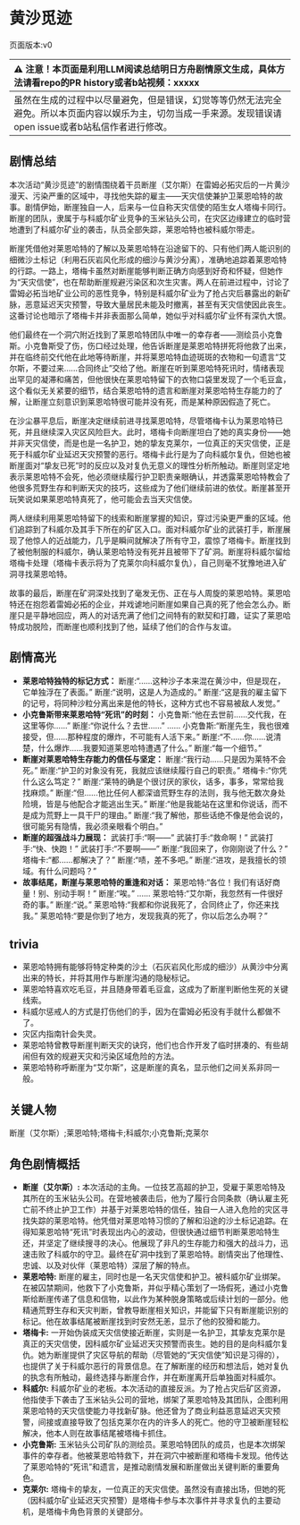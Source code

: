 # 黄沙觅迹
页面版本:v0
 

| :warning: 注意！本页面是利用LLM阅读总结明日方舟剧情原文生成，具体方法请看repo的PR history或者b站视频：xxxxx           |
|:----------------------------|
| 虽然在生成的过程中以尽量避免，但是错误，幻觉等等仍然无法完全避免。所以本页面内容以娱乐为主，切勿当成一手来源。发现错误请open issue或者b站私信作者进行修改。|



## 剧情总结
本次活动“黄沙觅迹”的剧情围绕着干员断崖（艾尔斯）在雷姆必拓灾后的一片黄沙漫天、污染严重的区域中，寻找他失踪的雇主——天灾信使兼护卫莱恩哈特的故事。剧情伊始，断崖独自一人，后来与一位自称天灾信使的陌生女人塔梅卡同行。断崖的团队，隶属于与科威尔矿业竞争的玉米钻头公司，在灾区边缘建立的临时营地遭到了科威尔矿业的袭击，队员全部失踪，莱恩哈特也被科威尔带走。

断崖凭借他对莱恩哈特的了解以及莱恩哈特在沿途留下的、只有他们两人能识别的细微沙土标记（利用石灰岩风化形成的细沙与黄沙分离），准确地追踪着莱恩哈特的行踪。一路上，塔梅卡虽然对断崖能够判断正确方向感到好奇和怀疑，但她作为“天灾信使”，也在帮助断崖规避污染区和次生灾害。两人在前进过程中，讨论了雷姆必拓当地矿业公司的恶性竞争，特别是科威尔矿业为了抢占灾后暴露出的新矿脉，恶意延迟天灾预警，导致大量居民未能及时撤离，甚至有天灾信使因此丧生。这番讨论也暗示了塔梅卡并非表面那么简单，她似乎对科威尔矿业怀有深仇大恨。

他们最终在一个洞穴附近找到了莱恩哈特团队中唯一的幸存者——测绘员小克鲁斯。小克鲁斯受了伤，伤口经过处理，他告诉断崖是莱恩哈特拼死将他救了出来，并在临终前交代他在此地等待断崖，并将莱恩哈特血迹斑斑的衣物和一句遗言“艾尔斯，不要过来......合同终止”交给了他。断崖在听到莱恩哈特死讯时，情绪表现出罕见的凝滞和痛苦，但他很快在莱恩哈特留下的衣物口袋里发现了一个毛豆盒，这个看似无关紧要的细节，结合莱恩哈特的遗言和断崖对莱恩哈特生存能力的了解，让断崖立刻意识到莱恩哈特很可能并没有死，而是某种原因假造了死亡。

在沙尘暴平息后，断崖决定继续前进寻找莱恩哈特，尽管塔梅卡认为莱恩哈特已死，并且继续深入灾区风险巨大。此时，塔梅卡向断崖坦白了她的真实身份——她并非天灾信使，而是也是一名护卫，她的挚友克莱尔，一位真正的天灾信使，正是死于科威尔矿业延迟天灾预警的恶行。塔梅卡此行是为了向科威尔复仇，但她也被断崖面对“挚友已死”时的反应以及对复仇无意义的理性分析所触动。断崖则坚定地表示莱恩哈特不会死，他必须继续履行护卫职责亲眼确认，并透露莱恩哈特教会了他很多荒野生存和判断天灾的技巧，这些成为了他们继续前进的依仗。断崖甚至开玩笑说如果莱恩哈特真死了，他可能会去当天灾信使。

两人继续利用莱恩哈特留下的线索和断崖掌握的知识，穿过污染更严重的区域。他们追踪到了科威尔及其手下所在的矿区入口。面对科威尔矿业的武装打手，断崖展现了他惊人的近战能力，几乎是瞬间就解决了所有守卫，震惊了塔梅卡。断崖找到了被他制服的科威尔，确认莱恩哈特没有死并且被带下了矿洞。断崖将科威尔留给塔梅卡处理（塔梅卡表示将为了克莱尔向科威尔复仇），自己则毫不犹豫地进入矿洞寻找莱恩哈特。

故事的最后，断崖在矿洞深处找到了毫发无伤、正在与人周旋的莱恩哈特。莱恩哈特还在抱怨着雷姆必拓的企业，并戏谑地问断崖如果自己真的死了他会怎么办。断崖只是平静地回应，两人的对话充满了他们之间特有的默契和打趣，证实了莱恩哈特成功脱险，而断崖也顺利找到了他，延续了他们的合作与友谊。
## 剧情高光
*   **莱恩哈特独特的标记方式：**
    断崖:“......这种沙子本来混在黄沙中，但是现在，它单独浮在了表面。”
    断崖:“说明，这是人为造成的。”
    断崖:“这是我的雇主留下的记号，将同种沙粒分离出来是他的特长，这种方式也不容易被敌人发觉。”
*   **小克鲁斯带来莱恩哈特“死讯”的时刻：**
    小克鲁斯:“他在去世前......交代我，在这里等你......”
    断崖:“你说什么？去世......”
    ......
    小克鲁斯:“断崖先生，我也很难接受，但......那种程度的爆炸，不可能有人活下来。”
    断崖:“不......你......说清楚，什么爆炸......我要知道莱恩哈特遭遇了什么。”
    断崖:“每一个细节。”
*   **断崖对莱恩哈特生存能力的信任与坚定：**
    断崖:“我行动......只是因为莱特不会死。”
    断崖:“护卫的对象没有死，我就应该继续履行自己的职责。”
    塔梅卡:“你凭什么这么笃定？”
    断崖:“莱特的确是个很讨厌的家伙，话多，事多，常常给我找麻烦。”
    断崖:“但......他比任何人都深谙荒野生存的法则，我与他无数次身处险境，皆是与他配合才能逃出生天。”
    断崖:“他是我能站在这里和你说话，而不是成为荒野上一具干尸的理由。”
    断崖:“我了解他，那些话绝不像是他会说的，很可能另有隐情，我必须亲眼看个明白。”
*   **断崖的超强战斗力展现：**
    武装打手:“啊——”
    武装打手:“救命啊！”
    武装打手:“快、快跑！”
    武装打手:“不要啊——”
    断崖:“我回来了，你刚刚说了什么？”
    塔梅卡:“都......都解决了？”
    断崖:“啧，差不多吧。”
    断崖:“进攻，是我擅长的领域。有什么问题吗？”
*   **故事结尾，断崖与莱恩哈特的重逢和对话：**
    莱恩哈特:“各位！我们有话好商量！别、别动手啊！”
    断崖:“唉。”
    ......
    莱恩哈特:“艾尔斯，我忽然有一件很好奇的事。”
    断崖:“说。”
    莱恩哈特:“我都和你说我死了，合同终止了，你还来找我。”
    莱恩哈特:“要是你到了地方，发现我真的死了，你以后怎么办啊？”
## trivia
*   莱恩哈特拥有能够将特定种类的沙土（石灰岩风化形成的细沙）从黄沙中分离出来的特长，并将其用作与断崖沟通的隐秘标记。
*   莱恩哈特喜欢吃毛豆，并且随身带着毛豆盒，这成为了断崖判断他生死的关键线索。
*   科威尔惩戒人的方式是打伤他们的手，因为在雷姆必拓没有手就什么都做不了。
*   灾区内指南针会失灵。
*   莱恩哈特曾教导断崖判断天灾的诀窍，他们也合作开发了临时拼凑的、有些胡闹但有效的规避天灾和污染区域危险的方法。
*   莱恩哈特称呼断崖为“艾尔斯”，这是断崖的真名，显示他们之间关系非同一般。
## 关键人物
断崖（艾尔斯）;莱恩哈特;塔梅卡;科威尔;小克鲁斯;克莱尔
## 角色剧情概括
-   **断崖（艾尔斯）:** 本次活动的主角。一位技艺高超的护卫，受雇于莱恩哈特及其所在的玉米钻头公司。在营地被袭击后，他为了履行合同条款（确认雇主死亡前不终止护卫工作）并基于对莱恩哈特的信任，独自一人进入危险的灾区寻找失踪的莱恩哈特。他凭借对莱恩哈特习惯的了解和沿途的沙土标记追踪。在得知莱恩哈特“死讯”时表现出内心的波动，但很快通过细节判断莱恩哈特生还，并坚定了继续搜寻的决心。他展现了非凡的生存能力和强大的战斗力，迅速击败了科威尔的守卫。最终在矿洞中找到了莱恩哈特。剧情突出了他理性、忠诚、以及对伙伴（莱恩哈特）深层了解的特点。
-   **莱恩哈特:** 断崖的雇主，同时也是一名天灾信使和护卫。被科威尔矿业绑架。在被囚禁期间，他救下了小克鲁斯，并似乎精心策划了一场假死，通过小克鲁斯给断崖传递了信息和信物，以此作为某种脱身策略或后续计划的一部分。他精通荒野生存和天灾判断，曾教导断崖相关知识，并能留下只有断崖能识别的标记。他在故事结尾被断崖找到时安然无恙，显示了他的狡猾和能力。
-   **塔梅卡:** 一开始伪装成天灾信使接近断崖，实则是一名护卫，其挚友克莱尔是真正的天灾信使，因科威尔矿业延迟天灾预警而丧生。她的目的是向科威尔复仇。她为断崖提供了灾区导航的帮助（尽管她的“天灾信使”知识是习得的），也提供了关于科威尔恶行的背景信息。在了解断崖的经历和想法后，她对复仇的执念有所触动，最终选择与断崖合作，并在断崖离开后单独面对科威尔。
-   **科威尔:** 科威尔矿业的老板。本次活动的直接反派。为了抢占灾后矿区资源，他指使手下袭击了玉米钻头公司的营地，绑架了莱恩哈特及其团队，企图利用莱恩哈特的天灾信使能力寻找新矿脉。他还曾为了商业利益恶意延迟天灾预警，间接或直接导致了包括克莱尔在内的许多人的死亡。他的守卫被断崖轻松解决，他本人则在故事结尾被塔梅卡抓住。
-   **小克鲁斯:** 玉米钻头公司矿队的测绘员。莱恩哈特团队的成员，也是本次绑架事件的幸存者。他被莱恩哈特救下，并在洞穴中被断崖和塔梅卡发现。他传达了莱恩哈特的“死讯”和遗言，是推动剧情发展和断崖做出关键判断的重要角色。
-   **克莱尔:** 塔梅卡的挚友，一位真正的天灾信使。虽然没有直接出场，但她的死（因科威尔矿业延迟天灾预警）是塔梅卡参与本次事件并寻求复仇的主要动机，是塔梅卡角色背景的关键部分。